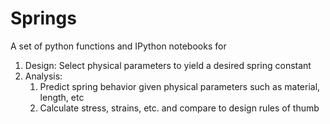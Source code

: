 # Springs
A set of python functions and IPython notebooks for

1. Design: Select physical parameters to yield a desired spring constant
1. Analysis: 
    1. Predict spring behavior given physical parameters such as material, length, etc
    1. Calculate stress, strains, etc. and compare to design rules of thumb

